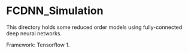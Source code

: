 # FCDNN_Simulation
This directory holds some reduced order models using fully-connected deep neural networks.

Framework: Tensorflow 1.
